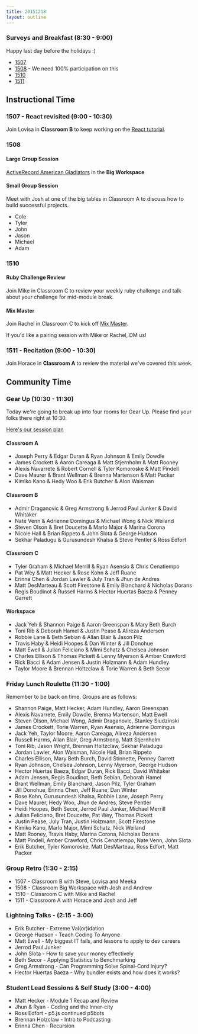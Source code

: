 ```yaml
---
title: 20151218
layout: outline
---
```


### Surveys and Breakfast (8:30 - 9:00)

Happy last day before the holidays :)

* [1507](http://goo.gl/forms/Tkg1WIcmdX)
* [1508](http://goo.gl/forms/oF7lEASc7T) - We need 100% participation on this
* [1510](https://docs.google.com/forms/d/1gvWbda1Z92Ju-pXJN91N-fdlrfG5yAPVCbAy59Yso-0/viewform)
* [1511](https://docs.google.com/forms/d/13VQFLYn5_ukb8zcRZlPaXYt24JxizKvSicHeedGyBLc/viewform)

## Instructional Time

### 1507 - React revisited (9:00 - 10:30)

Join Lovisa in **Classroom B** to keep working on the [React tutorial](http://github.com/applegrain/creact).

### 1508

#### Large Group Session

[ActiveRecord American Gladiators](https://github.com/turingschool/lesson_plans/blob/master/ruby_03-professional_rails_applications/active_record_american_gladiators.md) in the **Big Workspace**

#### Small Group Session

Meet with Josh at one of the big tables in Classroom A to discuss how to build successful projects.

* Cole
* Tyler
* John
* Jason
* Michael
* Adam

### 1510

#### Ruby Challenge Review

Join Mike in Classroom C to review your weekly ruby challenge and talk about your challenge for mid-module break.

#### Mix Master

Join Rachel in Classroom C to kick off [Mix Master](https://github.com/turingschool/lesson_plans/blob/master/ruby_02-web_applications_with_ruby/mix_master/1_getting_started.markdown).

If you'd like a pairing session with Mike or Rachel, DM us!

### 1511 - Recitation (9:00 - 10:30)

Join Horace in **Classroom A** to review the
material we've covered this week.

## Community Time

### Gear Up  (10:30 - 11:30)

Today we're going to break up into four rooms for Gear Up. Please find your folks
there right at 10:30.

[Here's our session plan](https://github.com/turingschool/gear-up/blob/master/grit.markdown)

#### Classroom A

* Joseph Perry & Edgar Duran & Ryan Johnson & Emily Dowdle
* James Crockett & Aaron Careaga & Matt Stjernholm & Matt Rooney
* Alexis Navarrete & Robert Cornell & Tyler Komoroske & Matt Pindell
* Dave Maurer & Brant Wellman & Brenna Martenson & Matt Packer
* Kimiko Kano & Hedy Woo & Erik Butcher & Alon Waisman

#### Classroom B

* Admir Draganovic & Greg Armstrong & Jerrod Paul Junker & David Whitaker
* Nate Venn & Adrienne Domingus & Michael Wong & Nick Weiland
* Steven Olson & Bret Doucette & Marlo Major & Marina Corona
* Nicole Hall & Brian Rippeto & John Slota & George Hudson
* Sekhar Paladugu & Gurusundesh Khalsa & Steve Pentler & Ross Edfort

#### Classroom C

* Tyler Graham & Michael Merrill & Ryan Asensio & Chris Cenatiempo
* Pat Wey & Matt Hecker & Rose Kohn & Jeff Ruane
* Erinna Chen & Jordan Lawler & July Tran & Jhun de Andres
* Matt DesMarteau & Scott Firestone & Emily Blanchard & Nicholas Dorans
* Regis Boudinot & Russell Harms & Hector Huertas Baeza & Penney Garrett

#### Workspace

* Jack Yeh & Shannon Paige & Aaron Greenspan & Mary Beth Burch
* Toni Rib & Deborah Hamel & Justin Pease & Alireza Andersen
* Robbie Lane & Beth Sebian & Allan Blair & Jason Pilz
* Travis Haby & Heidi Hoopes & Dan Winter & Jill Donohue
* Matt Ewell & Julian Feliciano & Mimi Schatz & Chelsea Johnson
* Charles Ellison & Thomas Pickett & Lenny Myerson & Amber Crawford
* Rick Bacci & Adam Jensen & Justin Holzmann & Adam Hundley
* Taylor Moore & Brennan Holtzclaw & Torie Warren & Beth Secor

### Friday Lunch Roulette (11:30 - 1:00)

Remember to be back on time. Groups are as follows:

* Shannon Paige, Matt Hecker, Adam Hundley, Aaron Greenspan
* Alexis Navarrete, Emily Dowdle, Brenna Martenson, Matt Ewell
* Steven Olson, Michael Wong, Admir Draganovic, Stanley Siudzinski
* James Crockett, Torie Warren, Ryan Asensio, Adrienne Domingus
* Jack Yeh, Taylor Moore, Aaron Careaga, Alireza Andersen
* Russell Harms, Allan Blair, Greg Armstrong, Matt Stjernholm
* Toni Rib, Jason Wright, Brennan Holtzclaw, Sekhar Paladugu
* Jordan Lawler, Alon Waisman, Nicole Hall, Brian Rippeto
* Charles Ellison, Mary Beth Burch, David Stinnette, Penney Garrett
* Ryan Johnson, Chelsea Johnson, Lenny Myerson, George Hudson
* Hector Huertas Baeza, Edgar Duran, Rick Bacci, David Whitaker
* Adam Jensen, Regis Boudinot, Beth Sebian, Deborah Hamel
* Brant Wellman, Emily Blanchard, Jason Pilz, Tyler Graham
* Jill Donohue, Erinna Chen, Jeff Ruane, Dan Winter
* Rose Kohn, Gurusundesh Khalsa, Robbie Lane, Joseph Perry
* Dave Maurer, Hedy Woo, Jhun de Andres, Steve Pentler
* Heidi Hoopes, Beth Secor, Jerrod Paul Junker, Michael Merrill
* Julian Feliciano, Bret Doucette, Pat Wey, Thomas Pickett
* Justin Pease, July Tran, Justin Holzmann, Scott Firestone
* Kimiko Kano, Marlo Major, Mimi Schatz, Nick Weiland
* Matt Rooney, Travis Haby, Marina Corona, Nicholas Dorans
* Matt Pindell, Amber Crawford, Chris Cenatiempo, Nate Venn, John Slota
* Erik Butcher, Tyler Komoroske, Matt DesMarteau, Ross Edfort, Matt Packer

### Group Retro (1:30 - 2:15)

* 1507 - Classroom B with Steve, Lovisa and Meeka
* 1508 - Classroom Big Workspace with Josh and Andrew
* 1510 - Classroom C with Mike and Rachel
* 1511 - Classroom A with Horace and Josh and Jeff

### Lightning Talks - (2:15 - 3:00)

* Erik Butcher - Extreme Val(or)idation
* George Hudson - Teach Coding To Anyone
* Matt Ewell - My biggest IT fails, and lessons to apply to dev careers
* Jerrod Paul Junker
* John Slota - How to save your money effectively
* Beth Secor - Applying Statistics to Benchmarking
* Greg Armstrong - Can Programming Solve Spinal-Cord Injury?
* Hector Huertas Baeza - Why bundler exists and how does it works?

### Student Lead Sessions & Self Study (3:00 - 4:00)

* Matt Hecker - Module 1 Recap and Review
* Jhun & Ryan - Coding and the Inner-city
* Ross Edfort - p5.js continued p5bots
* Brennan Holzclaw - Intro to Podcasting
* Erinna Chen - Recursion

